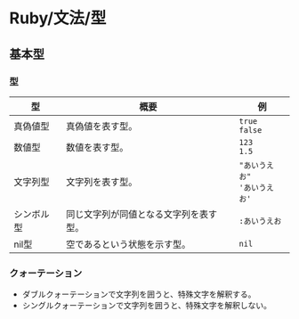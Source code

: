 # Ruby/文法/型

## 基本型

### 型

| 型         | 概要                                   | 例                                 |
| ---------- | -------------------------------------- | ---------------------------------- |
| 真偽値型   | 真偽値を表す型。                       | `true`<br />`false`                |
| 数値型     | 数値を表す型。                         | `123`<br />`1.5`                   |
| 文字列型   | 文字列を表す型。                       | `"あいうえお"`<br />`'あいうえお'` |
| シンボル型 | 同じ文字列が同値となる文字列を表す型。 | `:あいうえお`                      |
| nil型      | 空であるという状態を示す型。           | `nil`                              |

### クォーテーション

- ダブルクォーテーションで文字列を囲うと、特殊文字を解釈する。
- シングルクォーテーションで文字列を囲うと、特殊文字を解釈しない。
